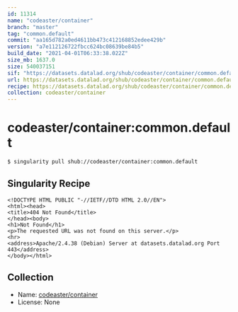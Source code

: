 ```yaml
---
id: 11314
name: "codeaster/container"
branch: "master"
tag: "common.default"
commit: "aa165d782a0ed4611bb473c412168852edee429b"
version: "a7e112126722fbcc624bc08639be84b5"
build_date: "2021-04-01T06:33:38.022Z"
size_mb: 1637.0
size: 540037151
sif: "https://datasets.datalad.org/shub/codeaster/container/common.default/2021-04-01-aa165d78-a7e11212/a7e112126722fbcc624bc08639be84b5.sif"
url: https://datasets.datalad.org/shub/codeaster/container/common.default/2021-04-01-aa165d78-a7e11212/
recipe: https://datasets.datalad.org/shub/codeaster/container/common.default/2021-04-01-aa165d78-a7e11212/Singularity
collection: codeaster/container
---
```


# codeaster/container:common.default

```bash
$ singularity pull shub://codeaster/container:common.default
```

## Singularity Recipe

```singularity
<!DOCTYPE HTML PUBLIC "-//IETF//DTD HTML 2.0//EN">
<html><head>
<title>404 Not Found</title>
</head><body>
<h1>Not Found</h1>
<p>The requested URL was not found on this server.</p>
<hr>
<address>Apache/2.4.38 (Debian) Server at datasets.datalad.org Port 443</address>
</body></html>
```

## Collection

 - Name: [codeaster/container](https://github.com/codeaster/container)
 - License: None

